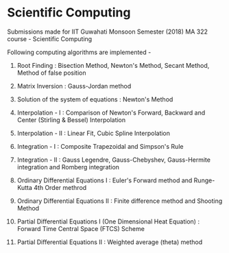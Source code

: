 # Scientific Computing
Submissions made for IIT Guwahati Monsoon Semester (2018) MA 322 course - Scientific Computing


Following computing algorithms are implemented -

1. Root Finding : Bisection Method, Newton's Method, Secant Method, Method of false position

2. Matrix Inversion : Gauss-Jordan method

3. Solution of the system of equations : Newton's Method

4. Interpolation - I : Comparison of Newton's Forward, Backward and Center (Stirling & Bessel) Interpolation

5. Interpolation - II : Linear Fit, Cubic Spline Interpolation

6. Integration - I : Composite Trapezoidal and Simpson's Rule

7. Integration - II : Gauss Legendre, Gauss-Chebyshev, Gauss-Hermite integration and Romberg integration 

8. Ordinary Differential Equations I : Euler's Forward method and Runge-Kutta 4th Order methrod

9. Ordinary Differential Equations II : Finite difference method and Shooting Method

10. Partial Differential Equations I (One Dimensional Heat Equation) : Forward Time Central Space (FTCS) Scheme

11. Partial Differential Equations II : Weighted average (theta) method
